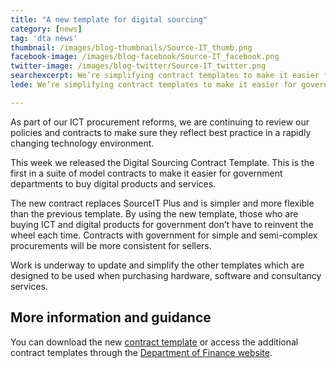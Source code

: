 ```yaml
---
title: "A new template for digital sourcing"
category: [news]
tag: 'dta news'
thumbnail: /images/blog-thumbnails/Source-IT_thumb.png
facebook-image: /images/blog-facebook/Source-IT_facebook.png
twitter-image: /images/blog-twitter/Source-IT_twitter.png
searchexcerpt: We’re simplifying contract templates to make it easier for government to source digital products and services.
lede: We’re simplifying contract templates to make it easier for government to source digital products and services.

---
```

As part of our ICT procurement reforms, we are continuing to review our policies and contracts to make sure they reflect best practice in a rapidly changing technology environment.

This week we released the Digital Sourcing Contract Template. This is the first in a suite of model contracts to make it easier for government departments to buy digital products and services.

The new contract replaces SourceIT Plus and is simpler and more flexible than the previous template. By using the new template, those who are buying ICT and digital products for government don’t have to reinvent the wheel each time. Contracts with government for simple and semi-complex procurements will be more consistent for sellers.

Work is underway to update and simplify the other templates which are designed to be used when purchasing hardware, software and consultancy services.

## More information and guidance

You can download the new [contract template](https://beta.dta.gov.au/help-and-advice/ict-procurement/tools-sourcing-digital-products-and-services/model-contracts-digital-sourcing#digital-sourcing-contract-template) or access the additional contract templates through the [Department of Finance website](https://www.finance.gov.au/policy-guides-procurement/sourceit-model-contracts/).
